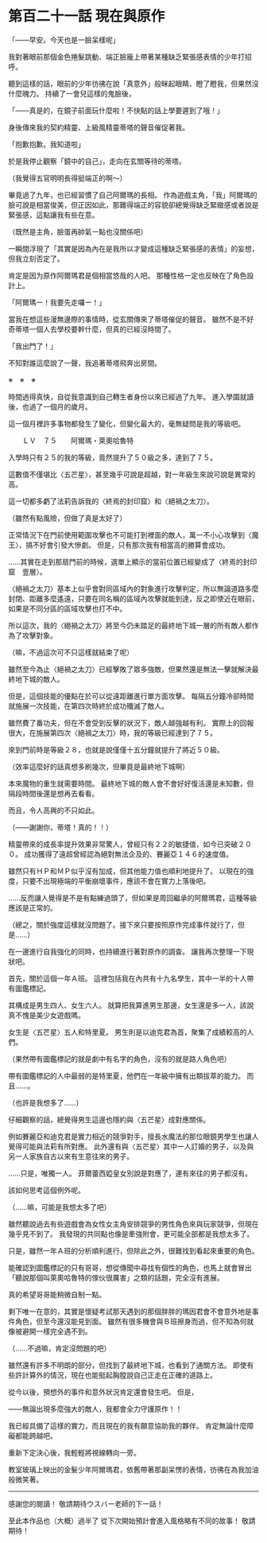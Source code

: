 # 第百二十一話 現在與原作

「――早安。今天也是一臉呆樣呢」

我對著眼前那個金色捲髮跳動、端正臉龐上帶著某種缺乏緊張感表情的少年打招呼。

聽到這樣的話，眼前的少年彷彿在說「真意外」般眯起眼睛、瞪了瞪我，但果然沒什麼魄力。
持續了一會兒這樣的鬼臉後，

「――真是的，在鏡子前面玩什麼啦！不快點的話上學要遲到了哦！」

身後傳來我的契約精靈、上級風精靈蒂塔的聲音催促著我。

「抱歉抱歉。我知道啦」

於是我停止觀察「鏡中的自己」，走向在玄關等待的蒂塔。

（我覺得五官明明長得挺端正的啊～）

畢竟過了九年，也已經習慣了自己阿爾瑪的長相。
作為遊戲主角，「我」阿爾瑪的臉可說是相當俊美，但正因如此，那難得端正的容貌卻總覺得缺乏緊緻感或者說是緊張感，這點讓我有些在意。

（既然是主角，臉蛋再帥氣一點也沒關係吧）

一瞬間浮現了「其實是因為內在是我所以才變成這種缺乏緊張感的表情」的妄想，但我立刻否定了。

肯定是因为原作阿爾瑪君是個相當悠哉的人吧。
那種性格一定也反映在了角色設計上。

「阿爾瑪ー！我要先走囉ー！」

當我在想這些漫無邊際的事情時，從玄關傳來了蒂塔催促的聲音。
雖然不是不好奇蒂塔一個人去學校要幹什麼，但真的已經沒時間了。

「我出門了！」

不知對誰這麼說了一聲，我追著蒂塔飛奔出房間。

※　※　※

時間過得真快，自從我意識到自己轉生者身份以來已經過了九年。
進入學園就讀後，也過了一個月的歲月。

這一個月裡許多事物都發生了變化，但變化最大的，毫無疑問是我的等級吧。

　　ＬＶ　７５　　阿爾瑪・萊奧哈魯特

入學時只有２５的我的等級，竟然提升了５０級之多，達到了７５。

這數值不僅堪比〈五芒星〉，甚至幾乎可說是超越，對一年級生來說可說是異常的高。

這一切都多虧了法莉告訴我的〈終焉的封印窟〉和〈絕禍之太刀〉。

（雖然有點風險，但做了真是太好了）

正常情況下在門前使用範圍攻擊也不可能打到裡面的敵人，萬一不小心攻擊到〈魔王〉，搞不好會引發大慘劇。
但是，只有那次我有相當高的勝算會成功。

……其實在走到那扇門前的時候，選單上顯示的當前位置已經變成了〈終焉的封印窟　壹層〉。

〈絕禍之太刀〉基本上似乎會對同區域內的對象進行攻擊判定，所以無論道路多麼封閉、距離多麼遙遠，只要在同名稱的區域內攻擊就能到達，反之即使近在眼前，如果是不同分區的區域攻擊也打不中。

所以這次，我的〈絕禍之太刀〉將至今仍未踏足的最終地下城一層的所有敵人都作為了攻擊對象。

（嘛，不過這次可不只這樣就結束了呢）

雖然至今為止〈絕禍之太刀〉已經擊敗了眾多強敵，但果然還是無法一擊就解決最終地下城的敵人。

但是，這個技能的優點在於可以從遠距離進行單方面攻擊。
每隔五分鐘冷卻時間就施展一次技能，在第四次時終於成功殲滅了敵人。

雖然費了番功夫，但在不會受到反擊的狀況下，敵人越強越有利。
實際上的回報很大，在施展第四次〈絕禍之太刀〉時，我的等級已經達到了７５。

來到門前時是等級２８，也就是說僅僅十五分鐘就提升了將近５０級。

（效率這麼好的話真想多刷幾次，但畢竟是最終地下城啊）

本來魔物的重生就需要時間。
最終地下城的敵人會不會好好復活還是未知數，但隔段時間後還是想再去看看。

而且，令人高興的不只如此。

（――謝謝你，蒂塔！真的！！）

精靈帶來的成長率提升效果非常驚人，曾經只有２２的敏捷值，如今已突破２００。
成功獲得了遠超曾經認為絕對無法企及的、賽麗亞１４６的速度值。

雖然只有ＨＰ和ＭＰ似乎沒有加成，但其他能力值也順利地提升了。
以現在的強度，只要不出現極端的平衡崩壞事件，應該不會在實力上落後吧。

……反而讓人覺得是不是有點練過頭了，但如果是周回繼承的阿爾瑪君，這種等級應該是正常的。

（總之，關於強度這樣就沒問題了。接下來只要按照原作完成事件就行了，但是……）

在一邊進行自我強化的同時，也持續進行著對原作的調查。
讓我再次整理一下現狀吧。

首先，關於這個一年Ａ班。
這裡包括我在內共有十九名學生，其中一半的十人帶有圖鑑標記。

其構成是男生四人、女生六人。
就算把我算進男生那邊，女生還是多一人，該說真不愧是美少女遊戲嗎。

女生是〈五芒星〉五人和特里夏。
男生則是以迪克君為首，聚集了成績較高的人們。

（果然帶有圖鑑標記的就是劇中有名字的角色，沒有的就是路人角色吧）

帶有圖鑑標記的人中最弱的是特里夏，他們在一年級中擁有出類拔萃的能力。
而且……。

（也許是我想多了……）

仔細觀察的話，總覺得男生這邊也隱約與〈五芒星〉成對應關係。

例如賽麗亞和迪克君是實力相近的競爭對手，擅長水魔法的那位眼鏡男學生也讓人覺得可能與法莉有所對應。
此外還有與〈五芒星〉其中一人訂婚的男子，以及與另一人家族自古以來有生意往來的男子。

……只是，唯獨一人。
菲爾蕾西婭皇女別說是對應了，連有來往的男子都沒有。

該如何思考這個例外呢。

（……嘛，可能是我想太多了吧）

雖然聽說過去有些遊戲會為女性女主角安排競爭的男性角色來與玩家競爭，但現在幾乎見不到了。
我發現的共同點也像是牽強附會，更可能全部都是我想太多了。

只是，雖然一年Ａ班的分析順利進行，但除此之外，很難找到看起來重要的角色。

能確認到圖鑑標記的只有哥哥，想從傳聞中尋找有個性的角色，也馬上就會冒出「聽說那個叫萊奧哈魯特的傢伙很厲害」之類的話題，完全沒有進展。

真的希望哥哥能稍微自制一點。

剩下唯一在意的，其實是懷疑考試那天遇到的那個胖胖的瑪因君會不會意外地是事件角色，但至今還沒能見到面。
雖然有很多機會與Ｂ班擦身而過，但不知為何就像被避開一樣完全遇不到。

（……不過嘛，肯定沒問題的吧）

雖然還有許多不明朗的部分，但找到了最終地下城，也看到了通關方法。
即使有些許計算外的情況，現在也能挺起胸膛說自己正走在正確的道路上。

從今以後，預想外的事件和意外狀況肯定還會發生吧。
但是，

――無論出現多麼強大的敵人，我都會全力守護原作！！

我已經具備了這樣的實力，而且現在的我有願意協助我的夥伴。
肯定無論什麼障礙都能跨越吧。

重新下定決心後，我輕輕將視線轉向一旁。

教室玻璃上映出的金髮少年阿爾瑪君，依舊帶著那副呆愣的表情，彷彿在為我加油般微笑著。

---

感謝您的閱讀！
敬請期待ウスバー老師的下一話！

至此本作品也（大概）過半了
從下次開始預計會進入風格略有不同的故事！
敬請期待！